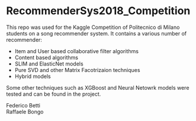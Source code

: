 # RecommenderSys2018_Competition
This repo was used for the Kaggle Competition of Politecnico di Milano students on a song recommender system. It contains a various number of recommender:
* Item and User based collaborative filter algorithms
* Content based algorithms
* SLIM and ElasticNet models
* Pure SVD and other Matrix Facotrizaion techniques
* Hybrid models

Some other techniques such as XGBoost and Neural Netowrk models were tested and can be found in the project. <br>


Federico Betti <br>
Raffaele Bongo
